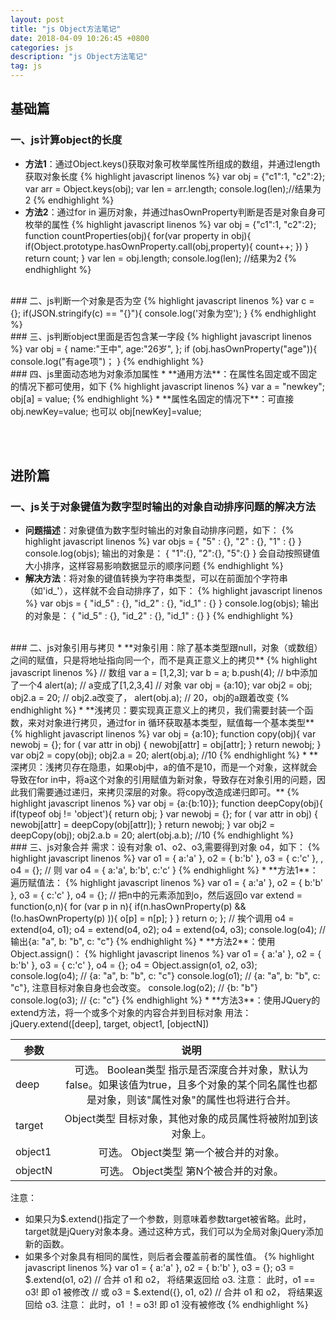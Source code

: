 ```yaml
---
layout: post
title: "js Object方法笔记"
date: 2018-04-09 10:26:45 +0800
categories: js
description: "js Object方法笔记"
tag: js
---
```


## 基础篇  

### 一、js计算object的长度
* **方法1**：通过Object.keys()获取对象可枚举属性所组成的数组，并通过length获取对象长度
{% highlight javascript linenos %}
    var obj = {"c1":1, "c2":2};
    var arr = Object.keys(obj);
    var len = arr.length;
    console.log(len);//结果为2 
{% endhighlight %}
* **方法2**：通过for in 遍历对象，并通过hasOwnProperty判断是否是对象自身可枚举的属性
{% highlight javascript linenos %}
    var obj = {"c1":1, "c2":2};
    function countProperties(obj){
        for(var property in obj){
            if(Object.prototype.hasOwnProperty.call(obj,property){
                count++;
            })
        }
        return count;
    }
    var len = obj.length;
    console.log(len);  //结果为2
{% endhighlight %}

<br>
### 二、js判断一个对象是否为空 
{% highlight javascript linenos %}
    var c = {};
    if(JSON.stringify(c) == "{}"){ 
        console.log('对象为空');
    }
{% endhighlight %}

<br>
### 三、js判断object里面是否包含某一字段
{% highlight javascript linenos %}
    var obj = { 
        name:"王中",
        age:"26岁",
    };
    if (obj.hasOwnProperty("age")){
        console.log("有age项")；
    }
{% endhighlight %}

<br>
### 四、js里面动态地为对象添加属性
* **通用方法**：在属性名固定或不固定的情况下都可使用，如下
{% highlight javascript linenos %}
    var a = "newkey";
    obj[a] = value;
{% endhighlight %}
* **属性名固定的情况下**：可直接 obj.newKey=value; 也可以 obj[newKey]=value;

<br><br>
## 进阶篇  

### 一、js关于对象键值为数字型时输出的对象自动排序问题的解决方法
* **问题描述**：对象键值为数字型时输出的对象自动排序问题，如下：
{% highlight javascript linenos %}
    var objs = {
        "5" : {},
        "2" : {},
        "1" : {}
    }
    console.log(objs);
    输出的对象是：
    {
        "1":{},
        "2":{},
        "5":{}
    }
    会自动按照键值大小排序，这样容易影响数据显示的顺序问题
{% endhighlight %}
* **解决方法**：将对象的键值转换为字符串类型，可以在前面加个字符串（如\'id_\'），这样就不会自动排序了，如下：
{% highlight javascript linenos %}
    var objs = {
        "id_5" : {},
        "id_2" : {},
        "id_1" : {}
    }
    console.log(objs);
    输出的对象是：
    {
        "id_5" : {},
        "id_2" : {},
        "id_1" : {}
    }
{% endhighlight %}

<br>
### 二、js对象引用与拷贝
* **对象引用：除了基本类型跟null，对象（或数组）之间的赋值，只是将地址指向同一个，而不是真正意义上的拷贝**
{% highlight javascript linenos %}
    // 数组
    var a = [1,2,3];
    var b = a;
    b.push(4); // b中添加了一个4
    alert(a); // a变成了[1,2,3,4] 
    // 对象
    var obj = {a:10};
    var obj2 = obj;
    obj2.a = 20; // obj2.a改变了，
    alert(obj.a); // 20，obj的a跟着改变  
{% endhighlight %}
* **浅拷贝：要实现真正意义上的拷贝，我们需要封装一个函数，来对对象进行拷贝，通过for in 循环获取基本类型，赋值每一个基本类型**
{% highlight javascript linenos %}
    var obj = {a:10};
    function copy(obj){
        var newobj = {};
        for ( var attr in obj) {
            newobj[attr] = obj[attr];
        }
        return newobj;
    }
    var obj2 = copy(obj);
    obj2.a = 20;
    alert(obj.a); //10  
{% endhighlight %}
* **深拷贝：浅拷贝存在隐患，如果obj中，a的值不是10，而是一个对象，这样就会导致在for in中，将a这个对象的引用赋值为新对象，导致存在对象引用的问题，因此我们需要通过递归，来拷贝深层的对象。将copy改造成递归即可。**
{% highlight javascript linenos %}
    var obj = {a:{b:10}};
    function deepCopy(obj){
        if(typeof obj != 'object'){
            return obj;
        }
        var newobj = {};
        for ( var attr in obj) {
            newobj[attr] = deepCopy(obj[attr]);
        }
        return newobj;
    }
    var obj2 = deepCopy(obj);
    obj2.a.b = 20;
    alert(obj.a.b); //10  
{% endhighlight %}

<br>
### 三、js对象合并
需求：设有对象 o1、o2、o3,需要得到对象 o4，如下：
{% highlight javascript linenos %}
    var o1 = { a:'a' }, o2 = { b:'b' }, o3 = { c:'c' }, , o4 = {};
    // 则
    var o4 = { a:'a', b:'b', c:'c' }
{% endhighlight %}
* **方法1**：遍历赋值法：
{% highlight javascript linenos %}
    var o1 = { a:'a' }, o2 = { b:'b' }, o3 = { c:'c' }, o4 = {};
    // 把n中的元素添加到o，然后返回o
    var extend = function(o,n){
        for (var p in n){
            if(n.hasOwnProperty(p) && (!o.hasOwnProperty(p) )){
                o[p] = n[p];
            }   
        }
        return o;
    };  
    // 挨个调用
    o4 = extend(o4, o1);
    o4 = extend(o4, o2);
    o4 = extend(o4, o3);
    console.log(o4);  //输出{a: "a", b: "b", c: "c"}
{% endhighlight %}
* **方法2**：使用 Object.assign()：
{% highlight javascript linenos %}
    var o1 = { a:'a' }, o2 = { b:'b' }, o3 = { c:'c' }, o4 = {};
    o4 = Object.assign(o1, o2, o3);
    console.log(o4);  // {a: "a", b: "b", c: "c"}
    console.log(o1);  // {a: "a", b: "b", c: "c"}, 注意目标对象自身也会改变。
    console.log(o2);  // {b: "b"}
    console.log(o3);  // {c: "c"}
{% endhighlight %}
* **方法3**：使用JQuery的extend方法，将一个或多个对象的内容合并到目标对象
用法：jQuery.extend([deep], target, object1, [objectN])

| 参数    | 说明 | 
| -       | :-: | 
| deep    | 可选。 Boolean类型 指示是否深度合并对象，默认为false。如果该值为true，且多个对象的某个同名属性也都是对象，则该"属性对象"的属性也将进行合并。|
| target  | Object类型 目标对象，其他对象的成员属性将被附加到该对象上。 |
| object1 | 可选。 Object类型 第一个被合并的对象。 |
| objectN | 可选。 Object类型 第N个被合并的对象。 |

注意：
* 如果只为$.extend()指定了一个参数，则意味着参数target被省略。此时，target就是jQuery对象本身。通过这种方式，我们可以为全局对象jQuery添加新的函数。
* 如果多个对象具有相同的属性，则后者会覆盖前者的属性值。
{% highlight javascript linenos %}
    var o1 = { a:'a' }, o2 = { b:'b' }, o3 = {};
    o3 = $.extend(o1, o2)  // 合并 o1 和 o2， 将结果返回给 o3. 注意： 此时，o1 == o3! 即 o1 被修改
    // 或
    o3 = $.extend({}, o1, o2) // 合并 o1 和 o2， 将结果返回给 o3. 注意： 此时，o1 ！= o3! 即 o1 没有被修改
{% endhighlight %}

